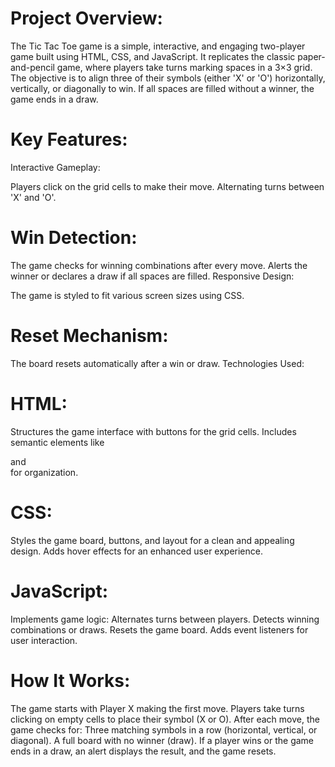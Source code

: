 # Project Overview:
The Tic Tac Toe game is a simple, interactive, and engaging two-player game built using HTML, CSS, and JavaScript. It replicates the classic paper-and-pencil game, where players take turns marking spaces in a 3×3 grid. The objective is to align three of their symbols (either 'X' or 'O') horizontally, vertically, or diagonally to win. If all spaces are filled without a winner, the game ends in a draw.

# Key Features:
Interactive Gameplay:

Players click on the grid cells to make their move.
Alternating turns between 'X' and 'O'.
# Win Detection:

The game checks for winning combinations after every move.
Alerts the winner or declares a draw if all spaces are filled.
Responsive Design:

The game is styled to fit various screen sizes using CSS.
# Reset Mechanism:

The board resets automatically after a win or draw.
Technologies Used:
# HTML:

Structures the game interface with buttons for the grid cells.
Includes semantic elements like <main> and <div> for organization.
# CSS:

Styles the game board, buttons, and layout for a clean and appealing design.
Adds hover effects for an enhanced user experience.
# JavaScript:

Implements game logic:
Alternates turns between players.
Detects winning combinations or draws.
Resets the game board.
Adds event listeners for user interaction.
# How It Works:
The game starts with Player X making the first move.
Players take turns clicking on empty cells to place their symbol (X or O).
After each move, the game checks for:
Three matching symbols in a row (horizontal, vertical, or diagonal).
A full board with no winner (draw).
If a player wins or the game ends in a draw, an alert displays the result, and the game resets.
